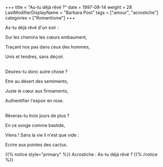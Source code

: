 +++
title = "As-tu déjà rêvé ?"
date = 1997-08-14
weight = 28
LastModifierDisplayName = "Barbara Post"
tags = ["amour", "acrostiche"]
categories = ["Romantisme"]
+++

As-tu déjà rêvé d'un soir :

Sur les chemins les cœurs embaument,

Traçant nos pas dans ceux des hommes,

Unis et tendres, sans déçoir.

 \
Désires-tu donc autre chose ?

Etre au désert des sentiments,

Juste le cœur aux firmaments,

Authentifier l'espoir en rose.

 \
Rêveras-tu trois jours de plus ?

En ce songe comme bastide,

Viens ! Sans la vie il n'est que vide :

Ecrire aux pointes des cactus.

{{% notice style="primary" %}}
Acrostiche : As-tu déjà rêvé ?
{{% /notice %}}
